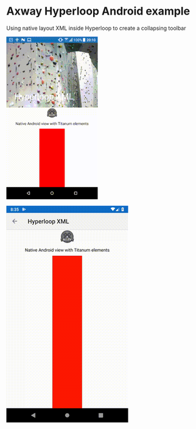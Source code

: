 # Axway Hyperloop Android example

Using native layout XML inside Hyperloop to create a collapsing toolbar

<img src="demo.gif"/><br/>

<img src="demo2.gif"/>
